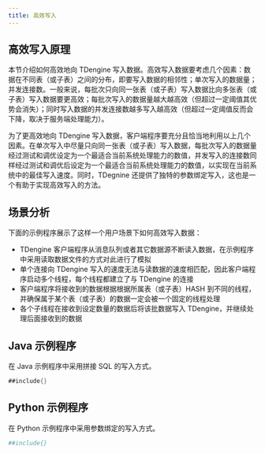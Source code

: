 ```yaml
---
title: 高效写入
---
```


## 高效写入原理

本节介绍如何高效地向 TDengine 写入数据。高效写入数据要考虑几个因素：数据在不同表（或子表）之间的分布，即要写入数据的相邻性；单次写入的数据量；并发连接数。一般来说，每批次只向同一张表（或子表）写入数据比向多张表（或子表）写入数据要更高效；每批次写入的数据量越大越高效（但超过一定阈值其优势会消失）；同时写入数据的并发连接数越多写入越高效（但超过一定阈值反而会下降，取决于服务端处理能力）。

为了更高效地向 TDengine 写入数据，客户端程序要充分且恰当地利用以上几个因素。在单次写入中尽量只向同一张表（或子表）写入数据，每批次写入的数据量经过测试和调优设定为一个最适合当前系统处理能力的数值，并发写入的连接数同样经过测试和调优后设定为一个最适合当前系统处理能力的数值，以实现在当前系统中的最佳写入速度。同时，TDegnine 还提供了独特的参数绑定写入，这也是一个有助于实现高效写入的方法。

## 场景分析

下面的示例程序展示了这样一个用户场景下如何高效写入数据：
- TDengine 客户端程序从消息队列或者其它数据源不断读入数据，在示例程序中采用读取数据文件的方式对此进行了模拟
- 单个连接向 TDengine 写入的速度无法与读数据的速度相匹配，因此客户端程序启动多个线程，每个线程都建立了与 TDengine 的连接
- 客户端程序将接收到的数据根据根据所属表（或子表）HASH 到不同的线程，并确保属于某个表（或子表）的数据一定会被一个固定的线程处理
- 各个子线程在接收到设定数量的数据后将该批数据写入 TDengine，并继续处理后面接收到的数据


## Java 示例程序

在 Java 示例程序中采用拼接 SQL 的写入方式。

```java text=Java 示例程序
##include{}
```

## Python 示例程序

在 Python 示例程序中采用参数绑定的写入方式。

```python test=Python 示例程序
##include{}
```
